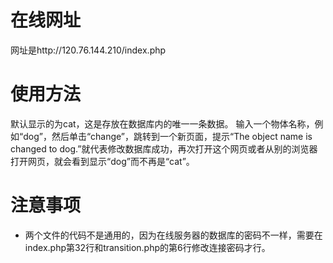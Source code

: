 # 在线网址
网址是http://120.76.144.210/index.php
# 使用方法
默认显示的为cat，这是存放在数据库内的唯一一条数据。
输入一个物体名称，例如“dog”，然后单击“change”，跳转到一个新页面，提示“The object name is changed to dog.”就代表修改数据库成功，再次打开这个网页或者从别的浏览器打开网页，就会看到显示“dog”而不再是“cat”。
# 注意事项
* 两个文件的代码不是通用的，因为在线服务器的数据库的密码不一样，需要在index.php第32行和transition.php的第6行修改连接密码才行。
